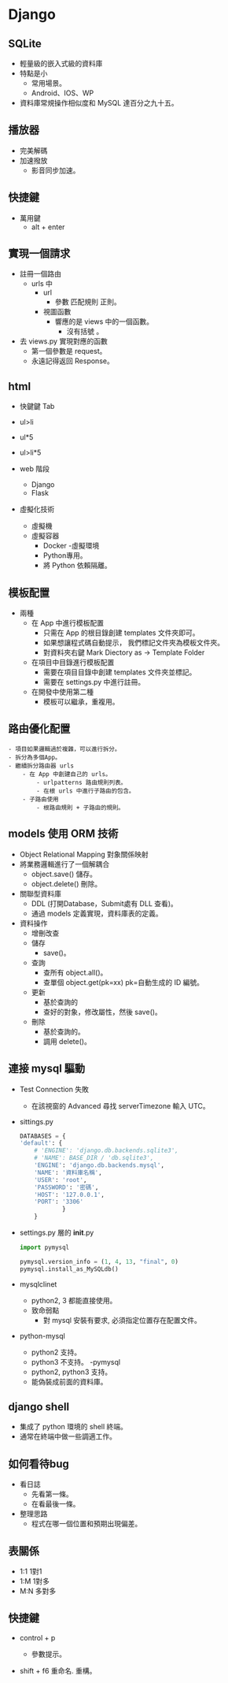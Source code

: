 # Django

## SQLite
- 輕量級的嵌入式級的資料庫
- 特點是小
	- 常用場景。
	- Android、IOS、WP
- 資料庫常規操作相似度和 MySQL 達百分之九十五。

## 播放器
- 完美解碼
- 加速撥放
	- 影音同步加速。

## 快捷鍵
- 萬用鍵
	- alt + enter

## 實現一個請求
- 註冊一個路由
	- urls 中
		- url 
			- 參數 匹配規則 正則。
		- 視圖函數
			- 響應的是 views 中的一個函數。
				- 沒有括號  。
- 去 views.py 實現對應的函數
	- 第一個參數是 request。
	- 永遠記得返回 Response。

## html 
- 快鍵鍵 Tab
- ul>li
- ul*5
- ul>li*5

- web 階段
	- Django
	- Flask

- 虛擬化技術
	- 虛擬機
	- 虛擬容器
		- Docker
	-虛擬環境
		- Python專用。
		- 將 Python 依賴隔離。

## 模板配置
- 兩種
	- 在 App 中進行模板配置
		- 只需在 App 的根目錄創建 templates 文件夾即可。
		- 如果想讓程式碼自動提示， 我們標記文件夾為模板文件夾。 
		- 對資料夾右鍵 Mark Diectory as -> Template Folder
	- 在項目中目錄進行模板配置
		- 需要在項目目錄中創建 templates 文件夾並標記。
		- 需要在 settings.py 中進行註冊。
	- 在開發中使用第二種
		- 模板可以繼承，重複用。
		
## 路由優化配置
	- 項目如果邏輯過於複雜，可以進行拆分。
	- 拆分為多個App。
	- 繼續拆分路由器 urls
		- 在 App 中創建自己的 urls。
			- urlpatterns 路由規則列表。
			- 在根 urls 中進行子路由的包含。
		- 子路由使用
			- 根路由規則 + 子路由的規則。
		
## models 使用 ORM 技術
- Object Relational Mapping 對象關係映射
- 將業務邏輯進行了一個解耦合
	- object.save() 儲存。
	- object.delete() 刪除。
- 關聯型資料庫
	- DDL (打開Database，Submit處有 DLL 查看)。
	- 通過 models 定義實現，資料庫表的定義。
- 資料操作
	- 增刪改查
	- 儲存
		- save()。
	- 查詢
		- 查所有 object.all()。
		- 查單個 object.get(pk=xx)  pk=自動生成的 ID 編號。
	- 更新
		- 基於查詢的
		- 查好的對象，修改屬性，然後 save()。
	- 刪除
		- 基於查詢的。
		- 調用 delete()。

## 連接 mysql 驅動

- Test Connection 失敗
	- 在該視窗的 Advanced 尋找 serverTimezone 輸入 UTC。

- sittings.py
	```python
	DATABASES = {
    'default': {
        # 'ENGINE': 'django.db.backends.sqlite3',
        # 'NAME': BASE_DIR / 'db.sqlite3',
        'ENGINE': 'django.db.backends.mysql',
        'NAME': '資料庫名稱',
        'USER': 'root',
        'PASSWORD': '密碼',
        'HOST': '127.0.0.1',
        'PORT': '3306'
				}
		}
	```
	
- settings.py 層的 __init__.py
	```python
	import pymysql

	pymysql.version_info = (1, 4, 13, "final", 0)
	pymysql.install_as_MySQLdb()
	```

- mysqlclinet
	- python2, 3 都能直接使用。
	- 致命弱點 
		- 對 mysql 安裝有要求, 必須指定位置存在配置文件。
- python-mysql
	- python2 支持。
	- python3 不支持。
-pymysql
	- python2, python3 支持。
	- 能偽裝成前面的資料庫。

## django shell
- 集成了 python 環境的 shell 終端。
- 通常在終端中做一些調適工作。

## 如何看待bug
- 看日誌
	- 先看第一條。
	- 在看最後一條。
- 整理思路
	- 程式在哪一個位置和預期出現偏差。


## 表關係
- 1:1 1對1
- 1:M 1對多
- M:N 多對多

## 快捷鍵
- control + p 
	- 參數提示。
	
- shift + f6 重命名. 重構。